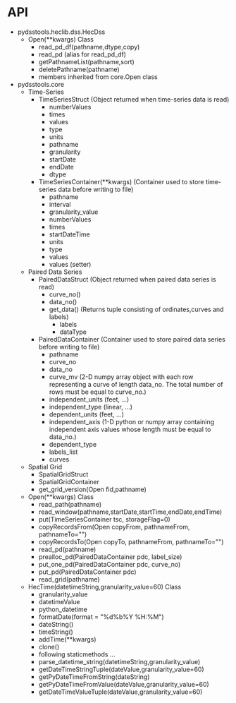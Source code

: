 API
===
* pydsstools.heclib.dss.HecDss
  * Open(**kwargs) Class
    * read_pd_df(pathname,dtype,copy)
    * read_pd (alias for read_pd_df)
    * getPathnameList(pathname,sort)
    * deletePathname(pathname)
    * members inherited from core.Open class
* pydsstools.core
  * Time-Series
    * TimeSeriesStruct 
      (Object returned when time-series data is read)
      * numberValues
      * times
      * values
      * type
      * units
      * pathname
      * granularity       
      * startDate
      * endDate
      * dtype
    * TimeSeriesContainer(**kwargs) 
      (Container used to store time-series data before writing to file)
      * pathname
      * interval
      * granularity_value
      * numberValues
      * times
      * startDateTime
      * units
      * type
      * values
      * values (setter)
  * Paired Data Series
    * PairedDataStruct 
      (Object returned when paired data series is read)
      * curve_no()
      * data_no()
      * get_data() 
        (Returns tuple  consisting of ordinates,curves and labels)
        * labels
        * dataType
    * PairedDataContainer 
      (Container used to store paired data series before writing to file)
      * pathname
      * curve_no
      * data_no
      * curve_mv 
        (2-D numpy array object with each row representing a curve of length data_no. The total number of rows must be equal to curve_no.)
      * independent_units 
        (feet, ...)
      * independent_type 
        (linear, ...)
      * dependent_units 
        (feet, ...)
      * independent_axis 
        (1-D python or numpy array containing independent axis values whose length must be equal to data_no.)
      * dependent_type
      * labels_list
      * curves
  * Spatial Grid
    * SpatialGridStruct 
    * SpatialGridContainer 
    * get_grid_version(Open fid,pathname)
  * Open(**kwargs) Class
    * read_path(pathname)
    * read_window(pathname,startDate,startTime,endDate,endTime)
    * put(TimeSeriesContainer tsc, storageFlag=0)  
    * copyRecordsFrom(Open copyFrom, pathnameFrom, pathnameTo="")
    * copyRecordsTo(Open copyTo, pathnameFrom, pathnameTo="")
    * read_pd(pathname)
    * prealloc_pd(PairedDataContainer pdc, label_size)
    * put_one_pd(PairedDataContainer pdc, curve_no)
    * put_pd(PairedDataContainer pdc)
    * read_grid(pathname)
  * HecTime(datetimeString,granularity_value=60) Class
    * granularity_value
    * datetimeValue
    * python_datetime 
    * formatDate(format = "%d%b%Y %H:%M")
    * dateString()
    * timeString()
    * addTime(**kwargs)
    * clone()
    * following staticmethods ...
    * parse_datetime_string(datetimeString,granularity_value)
    * getDateTimeStringTuple(dateValue,granularity_value=60)
    * getPyDateTimeFromString(dateString)
    * getPyDateTimeFromValue(dateValue,granularity_value=60)
    * getDateTimeValueTuple(dateValue,granularity_value=60)

